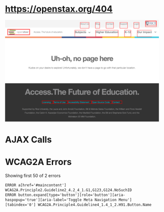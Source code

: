 # https://openstax.org/404

![image](./screenshots/openstax.org_404.png)

# AJAX Calls



# WCAG2A Errors

Showing first 50 of 2 errors

```
ERROR a[href='#maincontent'] WCAG2A.Principle2.Guideline2_4.2_4_1.G1,G123,G124.NoSuchID
ERROR button.expand[type='button'][role='button'][aria-haspopup='true'][aria-label='Toggle Meta Navigation Menu'][tabindex='0'] WCAG2A.Principle4.Guideline4_1.4_1_2.H91.Button.Name
```

